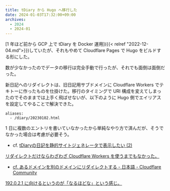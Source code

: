 ```yaml
---
title: tDiary から Hugo へ移行した
date: 2024-01-03T17:32:00+09:00
archives:
  - 2024
  - 2024-01
---
```

[1 年ほど前から GCP 上で tDiary を Docker 運用]({{< relref "2022-12-04.md">}})していたが、それもやめて Cloudflare Pages で Hugo をビルドする形にした。

数が少なかったのでデータの移行は完全手動で行ったが、それでも面倒は面倒だった。

新日記へのリダイレクトは、旧日記用サブドメインに Cloudflare Workers でテキトーに作ったものを仕掛けた。移行のタイミングで URI 構成を変えてしまったのでそのままでは上手く飛ばせないが、以下のように Hugo 側でエイリアスを設定してやることで解決できた。

```
aliases:
  - /diary/20230102.html
```

1 日に複数のエントリを書いていなかったから単純なやり方で済んだが、そうでなかった場合は考慮が必要そう。

* cf. [tDiaryの日記を静的サイトジェネレータで表示したい (2)](https://www.machu.jp/posts/20220409/p01/)

<ins datetime="2024-01-07T18:30:00+09:00">

リダイレクトだけならわざわざ Cloudflare Workers を使うまでもなかった。

* cf. [あるドメインを別のドメインにリダイレクトする - 日本語 - Cloudflare Community](https://community.cloudflare.com/t/topic/306137)

192.0.2.1 に向けるというのが「なるほどな」という感じ。

</ins>
